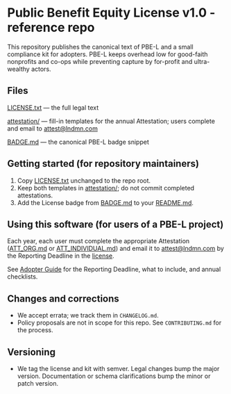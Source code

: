 # Public Benefit Equity License v1.0 - reference repo

This repository publishes the canonical text of PBE-L and a small compliance kit for adopters. PBE-L keeps overhead low for good-faith nonprofits and co-ops while preventing capture by for-profit and ultra-wealthy actors.

## Files
[LICENSE.txt](./LICENSE.txt) — the full legal text

[attestation/](./attestation/) — fill-in templates for the annual Attestation; users complete and email to attest@lndmn.com

[BADGE.md](./BADGE.md) — the canonical PBE-L badge snippet

## Getting started (for repository maintainers)
1) Copy [LICENSE.txt](./LICENSE.txt) unchanged to the repo root.
2) Keep both templates in [attestation/](./attestation/); do not commit completed attestations.
3) Add the License badge from [BADGE.md](./BADGE.md) to your [README.md](./README.md).

## Using this software (for users of a PBE-L project)
Each year, each user must complete the appropriate Attestation ([ATT_ORG.md](./attestation/ATT_ORG.md) or [ATT_INDIVIDUAL.md](./attestation/ATT_INDIVIDUAL.md)) and email it to attest@lndmn.com by the Reporting Deadline in the [license](./LICENSE.txt).

See [Adopter Guide](./ADOPTER_GUIDE.md) for the Reporting Deadline, what to include, and annual checklists.

## Changes and corrections
- We accept errata; we track them in `CHANGELOG.md`.
- Policy proposals are not in scope for this repo. See `CONTRIBUTING.md` for the process.

## Versioning
- We tag the license and kit with semver. Legal changes bump the major version. Documentation or schema clarifications bump the minor or patch version.

